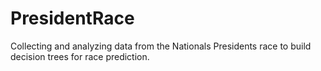 # PresidentRace

Collecting and analyzing data from the Nationals Presidents race to build decision trees for race prediction.
